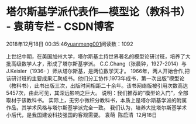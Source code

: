 
# 塔尔斯基学派代表作—模型论（教科书） - 袁萌专栏 - CSDN博客

2018年12月18日 00:35:46[yuanmeng001](https://me.csdn.net/yuanmeng001)阅读数：1092


上世纪中期，在美国加州大学，塔尔斯基主持世界著名的模型论研讨班，培养了大批高级数学人才，形成了塔尔斯基学派。
C.C.Chang（张晨钟，1927-2014）与J.Keisler（1936- ）师从塔尔斯基，是两位数学天才。
1966年，两人开始合作,把该研讨班的主要成果汇聚成书。他们分工协作,1973年成书，第一次出版”模型论（教科书），此书出版三次，出版时间相距二十余年。该书网络版被引用次数高达5457次，由此可见，其深远影响之巨大。
说明：我们推荐的“模型论入门”，全部取材于该教科书。
实际上，无穷小微积分教科书，本质上是塔尔斯基学派的附属作品，其学术风格与塔尔斯基学派完全一致。
我们认为，培养大批塔尔斯基学术小后代，是我国建设科技强国的客观需要。
袁萌  陈启清  12月18日

